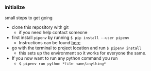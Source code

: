 ### Initialize
small steps to get going
- clone this repository with git
    - if you need help contact someone
- first install `pipenv` by running `$ pip install --user pipenv`
    - Instructions can be found [here](https://pipenv.readthedocs.io/en/latest/install/#pragmatic-installation-of-pipenv)
- go with the terminal to project location and run `$ pipenv install`
    - this sets up the environment so it works for everyone the same.
- If you now want to run any python command you run 
    - `$ pipenv run python *file name/anything*`


